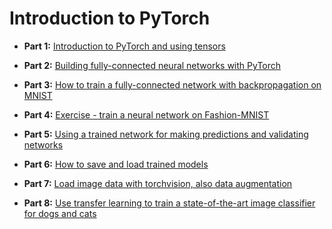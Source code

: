 # Introduction to PyTorch

* **Part 1:** [Introduction to PyTorch and using tensors](Part%201%20-%20Tensors%20in%20PyTorch.ipynb)

* **Part 2:** [Building fully-connected neural networks with PyTorch](Part%202%20-%20Neural%20Networks%20in%20PyTorch.ipynb)

* **Part 3:** [How to train a fully-connected network with backpropagation on MNIST](Part%203%20-%20Training%20Neural%20Networks.ipynb)

* **Part 4:** [Exercise - train a neural network on Fashion-MNIST](Part%204%20-%20Fashion-MNIST.ipynb)

* **Part 5:** [Using a trained network for making predictions and validating networks](Part%205%20-%20Inference%20and%20Validation.ipynb)

* **Part 6:** [How to save and load trained models](Part%206%20-%20Saving%20and%20Loading%20Models.ipynb)

* **Part 7:** [Load image data with torchvision, also data augmentation](Part%207%20-%20Loading%20Image%20Data.ipynb)

* **Part 8:** [Use transfer learning to train a state-of-the-art image classifier for dogs and cats](Part%208%20-%20Transfer%20Learning.ipynb)
